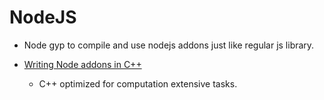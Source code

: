 # NodeJS

- Node gyp to compile and use nodejs addons just like regular js library.

- [Writing Node addons in C++](https://www.youtube.com/watch?v=VPhPOEpZ3cI)
    - C++ optimized for computation extensive tasks.